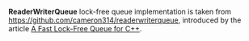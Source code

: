 **ReaderWriterQueue** lock-free queue implementation is taken from https://github.com/cameron314/readerwriterqueue, introduced by the article [A Fast Lock-Free Queue for C++](https://moodycamel.com/blog/2013/a-fast-lock-free-queue-for-c++.htm).
